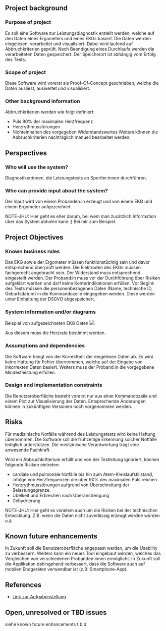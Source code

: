 ## Project background

### Purpose of project

Es soll eine Software zur Leistungsdiagnostik erstellt werden, welche auf den Daten eines Ergometers und eines EKGs basiert. Die Daten werden eingelesen, verarbeitet und visualisiert. Dabei wird laufend auf Abbruchkriterien geprüft. Nach Beendigung eines Durchlaufs werden die verarbeiteten Daten gespeichert. Der Speicherort ist abhängig vom Erfolg des Tests.

### Scope of project

Diese Software wird vorerst als Proof-Of-Concept geschrieben, welche die Daten ausliest, auswertet und visualisiert.

### Other background information

Abbruchkriterien werden wie folgt definiert:
* Puls 90% der maximalen Herzfrequenz
* Herzrythmusstörungen
* Nichteinhalten des vorgegeben Widerstandswertes
Weiters können die Abbruchkriterien nachträglich manuell bearbeitet werden. 

## Perspectives
### Who will use the system?

Diagnostiker:innen, die Leistungstests an Sportler:innen durchführen. 

### Who can provide input about the system?

Der Input wird von einem Probanden:in erzeugt und von einem EKG und einem Ergometer aufgezeichnet.

NOTE-JHU: Hier geht es eher darum, bei wem man zusätzlich Information über das System abholen kann ;) Bei mir zum Beispiel.


## Project Objectives
### Known business rules

Das EKG sowie der Ergometer müssen funktionstüchtig sein und davor entsprechend überprüft werden. Die Elektroden des EKGs müssen fachgerecht angebracht sein. 
Der Widerstand muss entsprechend eingestellt werden.
Der Proband:in muss vor der Durchführung über Risiken aufgeklärt werden und darf keine Konterindikationen erfüllen. 
Vor Beginn des Tests müssen die personenbezogenen Daten (Name, technische ID, Geburtsdatum) in die Kommandozeile eingegeben werden. Diese werden unter Einhaltung der DSGVO abgespeichert.

### System information and/or diagrams

Beispiel von aufgezeichneten EKG Daten
![](ekg_example.png)

Aus diesem muss die Herzrate bestimmt werden.

### Assumptions and dependencies

Die Software hängt von der Korrektheit der eingelesen Daten ab. Es wird keine Haftung für Fehler übernommen, welche auf der Eingabe von inkorrekten Daten basiert.
Weiters muss der Proband:in die vorgegebene Mindestleistung erfüllen. 

### Design and implementation constraints

Die Benutzeroberfläche besteht vorerst nur aus einer Kommandozeile und einem Plot zur Visualisierung der Daten. Entsprechende Änderungen können in zukünftigen Versionen noch vorgenommen werden. 

## Risks

Für medizinische Notfälle während des Leistungstests wird keine Haftung übernommen. Die Software soll die frühzeitige Erkennung solcher Notfälle lediglich unterstützen. Die medizinische Verantwortung trägt eine anwesende Fachkraft.

Wird ein Abbruchkritterium erfüllt und von der Testleitung ignoriert, können folgende Risiken eintreten: 
* cardiale und pulmonale Notfälle bis hin zum Atem-Kreislaufstillstand, infolge von Herzfrequenzen die über 90% des maximalen Puls reichen
* Herzrythmusstörungen aufgrund von Überschreitung der Belastungsgrenze.
* Übelkeit und Erbrechen nach Überanstrengung
* Dehydrierung 

NOTE-JHU: Hier geht es vorallem auch um die Risiken bei der technischen Entwicklung. Z.B. wenn die Daten nicht zuverlässig erzeugt werdne würden o.ä.

## Known future enhancements

In Zukunft soll die Benutzeroberfläche angepasst werden, um die Usability zu verbessern. Weiters kann ein neues Tool eingebaut werden, welches das Vergleichen von verschiedenen Probanden:innen ermöglicht. In Zukunft soll die Applikation dahingehend verbessert, dass die Software auch auf mobilen Endgeräten verwendbar ist (z.B: Smartphone-App).

## References

- [Link zur Aufgabenstellung](tbd)

## Open, unresolved or TBD issues

siehe known future enhancements
t.b.d.
